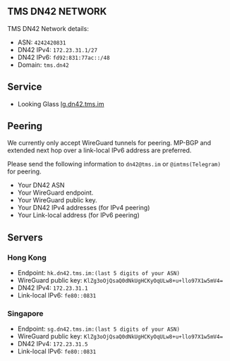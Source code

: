 ## TMS DN42 NETWORK

TMS DN42 Network details:

 - ASN: `4242420831`
 - DN42 IPv4: `172.23.31.1/27`
 - DN42 IPv6: `fd92:831:77ac::/48`
 - Domain: `tms.dn42`

## Service

 - Looking Glass [lg.dn42.tms.im](http://lg.dn42.tms.im)

## Peering

We currently only accept WireGuard tunnels for peering. MP-BGP and extended next hop over a link-local IPv6 address are preferred.

Please send the following information to `dn42@tms.im` or `@imtms(Telegram)` for peering.

 - Your DN42 ASN
 - Your WireGuard endpoint.
 - Your WireGuard public key.
 - Your DN42 IPv4 addresses (for IPv4 peering)
 - Your Link-local address (for IPv6 peering)

## Servers

### Hong Kong
 - Endpoint: `hk.dn42.tms.im:(last 5 digits of your ASN)`
 - WireGuard public key: `KlZg3oOjQsaQ0dNkUgHCKyOqULw8+u+llo97X1w5mV4=`
 - DN42 IPv4: `172.23.31.1`
 - Link-local IPv6: `fe80::0831`


### Singapore
 - Endpoint: `sg.dn42.tms.im:(last 5 digits of your ASN)`
 - WireGuard public key: `KlZg3oOjQsaQ0dNkUgHCKyOqULw8+u+llo97X1w5mV4=`
 - DN42 IPv4: `172.23.31.5`
 - Link-local IPv6: `fe80::0831`
